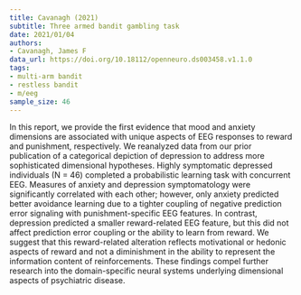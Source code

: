 ```yaml
---
title: Cavanagh (2021)
subtitle: Three armed bandit gambling task
date: 2021/01/04
authors:
- Cavanagh, James F
data_url: https://doi.org/10.18112/openneuro.ds003458.v1.1.0
tags:
- multi-arm bandit
- restless bandit
- m/eeg
sample_size: 46
---
```


In this report, we provide the first evidence that mood and anxiety dimensions are associated with unique aspects of EEG responses to reward and punishment, respectively. We reanalyzed data from our prior publication of a categorical depiction of depression to address more sophisticated dimensional hypotheses. Highly symptomatic depressed individuals (N = 46) completed a probabilistic learning task with concurrent EEG. Measures of anxiety and depression symptomatology were significantly correlated with each other; however, only anxiety predicted better avoidance learning due to a tighter coupling of negative prediction error signaling with punishment-specific EEG features. In contrast, depression predicted a smaller reward-related EEG feature, but this did not affect prediction error coupling or the ability to learn from reward. We suggest that this reward-related alteration reflects motivational or hedonic aspects of reward and not a diminishment in the ability to represent the information content of reinforcements. These findings compel further research into the domain-specific neural systems underlying dimensional aspects of psychiatric disease.
